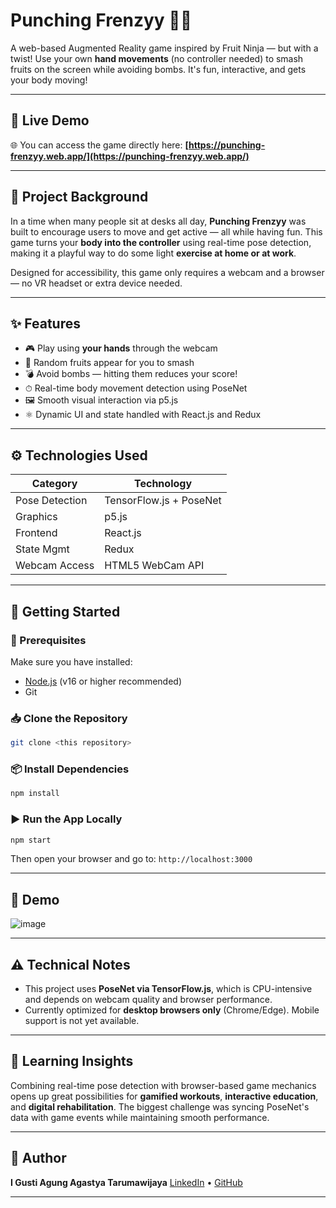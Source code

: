 # Punching Frenzyy 🍉💥

A web-based Augmented Reality game inspired by Fruit Ninja — but with a twist! Use your own **hand movements** (no controller needed) to smash fruits on the screen while avoiding bombs. It's fun, interactive, and gets your body moving!

---
## 🔗 **Live Demo**

🌐 You can access the game directly here:
**[https://punching-frenzyy.web.app/](https://punching-frenzyy.web.app/)**

---

## 🎯 Project Background

In a time when many people sit at desks all day, **Punching Frenzyy** was built to encourage users to move and get active — all while having fun. This game turns your **body into the controller** using real-time pose detection, making it a playful way to do some light **exercise at home or at work**.

Designed for accessibility, this game only requires a webcam and a browser — no VR headset or extra device needed.

---

## ✨ Features

- 🎮 Play using **your hands** through the webcam
- 🍌 Random fruits appear for you to smash
- 💣 Avoid bombs — hitting them reduces your score!
- ⏱ Real-time body movement detection using PoseNet
- 🖼️ Smooth visual interaction via p5.js
- ⚛️ Dynamic UI and state handled with React.js and Redux

---

## ⚙️ Technologies Used

| Category       | Technology                          |
|----------------|-------------------------------------|
| Pose Detection | TensorFlow.js + PoseNet             |
| Graphics       | p5.js                               |
| Frontend       | React.js                            |
| State Mgmt     | Redux                               |
| Webcam Access  | HTML5 WebCam API                    |

---

## 🚀 Getting Started

### 🧰 Prerequisites

Make sure you have installed:
- [Node.js](https://nodejs.org/) (v16 or higher recommended)
- Git

### 📥 Clone the Repository

```bash
git clone <this repository>
```

### 📦 Install Dependencies

```bash
npm install
```
### ▶️ Run the App Locally

```bash
npm start
```

Then open your browser and go to:
`http://localhost:3000`

---

## 📸 Demo
![image](https://drive.google.com/file/d/1f7258hAT5nFcqJMCwyxcWuAr66IOc9aO/view?usp=drive_link)

---

## ⚠️ Technical Notes

* This project uses **PoseNet via TensorFlow\.js**, which is CPU-intensive and depends on webcam quality and browser performance.
* Currently optimized for **desktop browsers only** (Chrome/Edge). Mobile support is not yet available.

---

## 🧠 Learning Insights

Combining real-time pose detection with browser-based game mechanics opens up great possibilities for **gamified workouts**, **interactive education**, and **digital rehabilitation**. The biggest challenge was syncing PoseNet's data with game events while maintaining smooth performance.

---

## 👤 Author

**I Gusti Agung Agastya Tarumawijaya**
[LinkedIn](https://www.linkedin.com/in/agunggst/) • [GitHub](https://github.com/agunggst)

---
